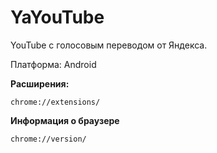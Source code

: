 # YaYouTube

YouTube с голосовым переводом от Яндекса.

Платформа: Android 

**Расширения:**
```
chrome://extensions/
```

**Информация о браузере**
```
chrome://version/
```
